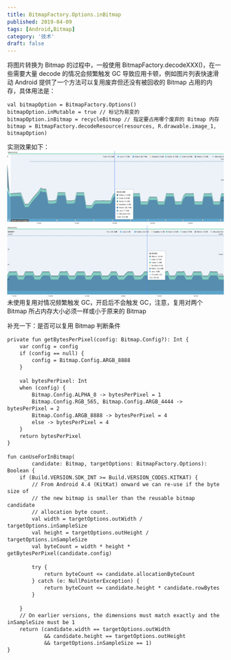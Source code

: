 ```yaml
---
title: BitmapFactory.Options.inBitmap 
published: 2019-04-09
tags: [Android,Bitmap]
category: '技术'
draft: false 
---
```


将图片转换为 Bitmap 的过程中，一般使用 BitmapFactory.decodeXXX()，在一些需要大量 decode 的情况会频繁触发 GC 导致应用卡顿，例如图片列表快速滑动
Android 提供了一个方法可以复用废弃但还没有被回收的 Bitmap 占用的内存，具体用法是：

```
val bitmapOption = BitmapFactory.Options()
bitmapOption.inMutable = true // 标记为易变的
bitmapOption.inBitmap = recycleBitmap // 指定要占用哪个废弃的 Bitmap 内存
bitmap = BitmapFactory.decodeResource(resources, R.drawable.image_1, bitmapOption)
```
实测效果如下：
![未开启复用](./image_0.png)
![开启复用](./image_1.png)
未使用复用对情况频繁触发 GC，开启后不会触发 GC，注意，复用对两个 Bitmap 所占内存大小必须一样或小于原来的 Bitmap

补充一下：是否可以复用 Bitmap 判断条件

````
private fun getBytesPerPixel(config: Bitmap.Config?): Int {
    var config = config
    if (config == null) {
        config = Bitmap.Config.ARGB_8888
    }

    val bytesPerPixel: Int
    when (config) {
        Bitmap.Config.ALPHA_8 -> bytesPerPixel = 1
        Bitmap.Config.RGB_565, Bitmap.Config.ARGB_4444 -> bytesPerPixel = 2
        Bitmap.Config.ARGB_8888 -> bytesPerPixel = 4
        else -> bytesPerPixel = 4
    }
    return bytesPerPixel
}

fun canUseForInBitmap(
        candidate: Bitmap, targetOptions: BitmapFactory.Options): Boolean {
    if (Build.VERSION.SDK_INT >= Build.VERSION_CODES.KITKAT) {
        // From Android 4.4 (KitKat) onward we can re-use if the byte size of
        // the new bitmap is smaller than the reusable bitmap candidate
        // allocation byte count.
        val width = targetOptions.outWidth / targetOptions.inSampleSize
        val height = targetOptions.outHeight / targetOptions.inSampleSize
        val byteCount = width * height * getBytesPerPixel(candidate.config)

        try {
            return byteCount <= candidate.allocationByteCount
        } catch (e: NullPointerException) {
            return byteCount <= candidate.height * candidate.rowBytes
        }

    }
    // On earlier versions, the dimensions must match exactly and the inSampleSize must be 1
    return (candidate.width == targetOptions.outWidth
            && candidate.height == targetOptions.outHeight
            && targetOptions.inSampleSize == 1)
}
````